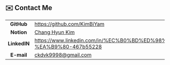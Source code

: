 ## ✉️ Contact Me

|              |                                                                                                         |
| :----------: | ------------------------------------------------------------------------------------------------------- |
|  **GitHub**  | <https://github.com/KimBiYam>                                                                           |
|  **Notion**  | [Chang Hyun Kim](https://kimbiyam.notion.site/kimbiyam/Chang-Hyun-Kim-403adccc944746adb66a8df8742fd41d) |
| **LinkedIN** | <https://www.linkedin.com/in/%EC%B0%BD%ED%98%84-%EA%B9%80-467b55228>                                    |
|  **E-mail**  | ckdvk9998@gmail.com                                                                                     |